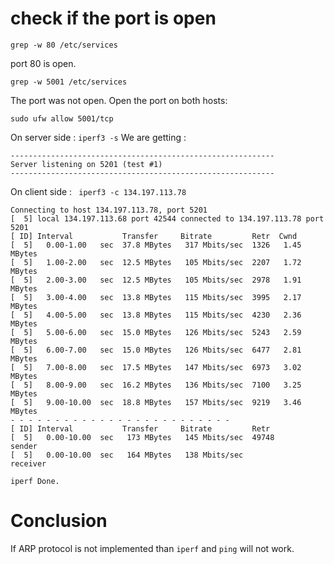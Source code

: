 # check if the port is open 

```
grep -w 80 /etc/services
```

port 80 is open.


```
grep -w 5001 /etc/services
```

The port was not open. Open the port on both hosts: 
```
sudo ufw allow 5001/tcp
```

On server side : ``` iperf3 -s ``` We are getting : 
```
-----------------------------------------------------------
Server listening on 5201 (test #1)
-----------------------------------------------------------
```

On client side : ```  iperf3 -c 134.197.113.78 ```
```
Connecting to host 134.197.113.78, port 5201
[  5] local 134.197.113.68 port 42544 connected to 134.197.113.78 port 5201
[ ID] Interval           Transfer     Bitrate         Retr  Cwnd
[  5]   0.00-1.00   sec  37.8 MBytes   317 Mbits/sec  1326   1.45 MBytes       
[  5]   1.00-2.00   sec  12.5 MBytes   105 Mbits/sec  2207   1.72 MBytes       
[  5]   2.00-3.00   sec  12.5 MBytes   105 Mbits/sec  2978   1.91 MBytes       
[  5]   3.00-4.00   sec  13.8 MBytes   115 Mbits/sec  3995   2.17 MBytes       
[  5]   4.00-5.00   sec  13.8 MBytes   115 Mbits/sec  4230   2.36 MBytes       
[  5]   5.00-6.00   sec  15.0 MBytes   126 Mbits/sec  5243   2.59 MBytes       
[  5]   6.00-7.00   sec  15.0 MBytes   126 Mbits/sec  6477   2.81 MBytes       
[  5]   7.00-8.00   sec  17.5 MBytes   147 Mbits/sec  6973   3.02 MBytes       
[  5]   8.00-9.00   sec  16.2 MBytes   136 Mbits/sec  7100   3.25 MBytes       
[  5]   9.00-10.00  sec  18.8 MBytes   157 Mbits/sec  9219   3.46 MBytes       
- - - - - - - - - - - - - - - - - - - - - - - - -
[ ID] Interval           Transfer     Bitrate         Retr
[  5]   0.00-10.00  sec   173 MBytes   145 Mbits/sec  49748             sender
[  5]   0.00-10.00  sec   164 MBytes   138 Mbits/sec                  receiver

iperf Done.
```

# Conclusion 

If ARP protocol is not implemented than ```iperf``` and ```ping``` will not work. 
